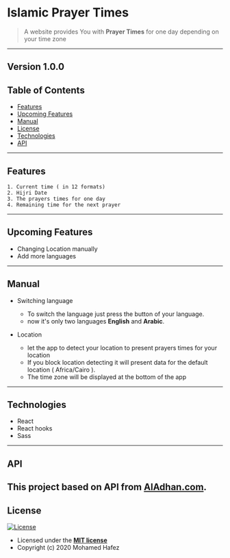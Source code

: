 # Islamic Prayer Times

> A website provides You with **Prayer Times**  for one day depending on your time zone

---
 **Version 1.0.0**
---
## Table of Contents
- [Features](#features)
- [Upcoming Features](#upcoming-features)
- [Manual](#manual)
- [License](#license)
- [Technologies](#technologies)
- [API](#api)
---

## Features
	1. Current time ( in 12 formats)
	2. Hijri Date
	3. The prayers times for one day
	4. Remaining time for the next prayer

---
## Upcoming Features
  - Changing Location manually
  - Add more languages

---
## Manual
 - Switching language
	- To switch the language just press the button of your language.
	- now it's only two languages **English** and **Arabic**.

 - Location
	 - let the app to detect your location to present prayers times for your location
	 -  If you block location detecting it will present data for the default location ( Africa/Cairo ).
	 - The time zone will be displayed at the bottom of the app
---

## Technologies
  - React
  - React hooks
  - Sass
---
## API
  This project based on  API from [AlAdhan.com](https://aladhan.com/prayer-times-api).
---
## License
[![License](http://img.shields.io/:license-mit-blue.svg?style=flat-square)](http://badges.mit-license.org)

- Licensed under the **[MIT license](LICENSE)**
- Copyright (c) 2020 Mohamed Hafez
